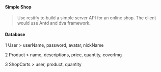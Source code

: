 #### Simple Shop

>Use restify to build a simple server API for an online shop. The client would use Antd and dva framework.

#### Database

1 User
    > userName, password, avatar, nickName
    
2 Product
    > name, descriptions, price, quantity, coverImg
   
3 ShopCarts
    > user, product, quantity 
